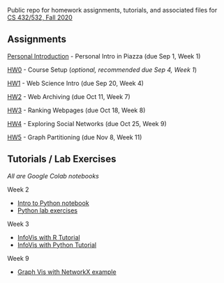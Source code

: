Public repo for homework assignments, tutorials, and associated files for [CS 432/532, Fall 2020](https://www.cs.odu.edu/~mweigle/CS432-F20)

## Assignments

[Personal Introduction](personal-intro.md) - Personal Intro in Piazza (due Sep 1, Week 1) 

[HW0](HW0.md) - Course Setup (*optional, recommended due Sep 4, Week 1*)

[HW1](HW1.md) - Web Science Intro (due Sep 20, Week 4)

[HW2](HW2.md) - Web Archiving (due Oct 11, Week 7)

[HW3](HW3.md) - Ranking Webpages (due Oct 18, Week 8)

[HW4](HW4.md) - Exploring Social Networks (due Oct 25, Week 9)

[HW5](HW5.md) - Graph Partitioning (due Nov 8, Week 11)

## Tutorials / Lab Exercises

*All are Google Colab notebooks*

Week 2
* [Intro to Python notebook](432_Week_02_Python.ipynb) 
* [Python lab exercises](432_Week_02_lab.ipynb)

Week 3
* [InfoVis with R Tutorial](432_Week_03_InfoVis_R.ipynb)
* [InfoVis with Python Tutorial](432_Week_03_InfoVis_Python.ipynb)

Week 9
* [Graph Vis with NetworkX example](432_NetworkX_example.ipynb)
